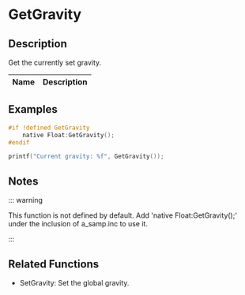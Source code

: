 # GetGravity

## Description

Get the currently set gravity.

| Name | Description |
| ---- | ----------- |


## Examples

```c
#if !defined GetGravity
    native Float:GetGravity();
#endif

printf("Current gravity: %f", GetGravity());
```

## Notes

::: warning

This function is not defined by default. Add 'native Float:GetGravity();' under the inclusion of a_samp.inc to use it.

:::

## Related Functions

- SetGravity: Set the global gravity.

